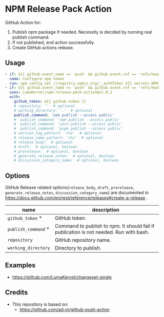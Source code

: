 # NPM Release Pack Action

GitHub Action for:

1. Publish npm package if needed. Necessity is decided by running real publish command.
2. If not published, end action successfully.
3. Create GitHub actions release.

## Usage

```yml
- if: ${{ github.event_name == 'push' && github.event.ref == 'refs/heads/main' }}
  name: Configure npm token
  run: npm config set //registry.npmjs.org/:_authToken ${{ secrets.NPM_TOKEN }}
- if: ${{ github.event_name == 'push' && github.event.ref == 'refs/heads/main' }}
  uses: LumaKernel/npm-release-pack-action@v1.0.1
  with:
    github_token: ${{ github.token }}
    # repository: ''  # optional
    # working_directory: '.'  # optional
    publish_command: 'npm publish --access public'
    #  publish_command: 'npm publish --access public'
    #  publish_command: 'yarn publish --access public'
    #  publish_command: 'pnpm publish --access public'
    # version_tag_pattern: 'v%s'  # optional
    # release_name_pattern: 'v%s'  # optional
    # release_body:  # optional
    # draft:  # optional, boolean
    # prerelease:  # optional, boolean
    # generate_release_notes:  # optional, boolean
    # discussion_category_name:  # optional, boolean
```

## Options

GitHub Release related options(`release_body`, `draft`, `prerelease`, `generate_release_notes`, `discussion_category_name`) are documented in https://docs.github.com/en/rest/reference/releases#create-a-release .

name|description
--|--
`github_token` \*|GitHub token.
`publish_command` \*|Command to publish to npm. It should fail if publication is not needed. Run with bash.
`repository`|GitHub repository name.
`working_directory`|Directory to publish.

## Examples

- https://github.com/LumaKernel/changeset-single

## Credits

- This repository is based on:
  - https://github.com/ad-m/github-push-action
